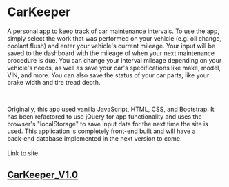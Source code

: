 # CarKeeper
A personal app to keep track of car maintenance intervals. To use the app, simply select the work that was performed on your vehicle (e.g. oil change, coolant flush) and enter your vehicle's current mileage. Your input will be saved to the dashboard with the mileage of when your next maintenance procedure is due. You can change your interval mileage depending on your vehicle's needs, as well as save your car's specifications like make, model, VIN, and more. You can also save the status of your car parts, like your brake width and tire tread depth.

<br>

Originally, this app used vanilla JavaScript, HTML, CSS, and Bootstrap. It has been refactored to use jQuery for app functionality and uses the browser's "localStorage" to save input data for the next time the site is used. This application is completely front-end built and will have a 
<br> 
back-end database implemented in the next version to come.
<br>
<br>
Link to site 
## [CarKeeper_V1.0](https://landycodes.github.io/CarKeeper/)
